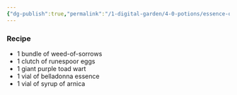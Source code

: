 ```yaml
---
{"dg-publish":true,"permalink":"/1-digital-garden/4-0-potions/essence-of-insanity-7th/"}
---
```


### Recipe
* 1 bundle of weed-of-sorrows
* 1 clutch of runespoor eggs
* 1 giant purple toad wart
* 1 vial of belladonna essence
* 1 vial of syrup of arnica